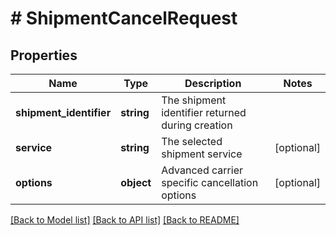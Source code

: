 # # ShipmentCancelRequest

## Properties

Name | Type | Description | Notes
------------ | ------------- | ------------- | -------------
**shipment_identifier** | **string** | The shipment identifier returned during creation |
**service** | **string** | The selected shipment service | [optional]
**options** | **object** | Advanced carrier specific cancellation options | [optional]

[[Back to Model list]](../../README.md#models) [[Back to API list]](../../README.md#endpoints) [[Back to README]](../../README.md)
